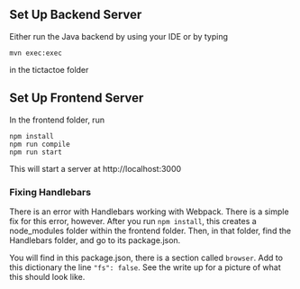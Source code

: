 ## Set Up Backend Server ##
Either run the Java backend by using your IDE or by typing 

```
mvn exec:exec
```

in the tictactoe folder

## Set Up Frontend Server ##
In the frontend folder, run

```
npm install
npm run compile
npm run start
```

This will start a server at http://localhost:3000

### Fixing Handlebars ###
There is an error with Handlebars working with Webpack.  There is a simple fix for this error, however.  After you run ```npm install```, this creates a node_modules folder within the frontend folder.  Then, in that folder, find the Handlebars folder, and go to its package.json.

You will find in this package.json, there is a section called ```browser```.  Add to this dictionary the line ```"fs": false```.  See the write up for a picture of what this should look like.